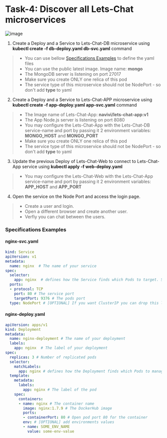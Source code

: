 # Task-4: Discover all Lets-Chat microservices
![image](https://user-images.githubusercontent.com/34754379/118401725-6eb65400-b66f-11eb-82d7-907ca884e012.png)

1. Create a Deploy and a Service to Lets-Chat-DB microservice using **kubectl create -f db-deploy.yaml db-svc.yaml** command
  > * You can use bellow [Specifications Examples](#specifications-examples) to define the yaml files
  > * You can use the public latest image. Image name: **mongo**
  > * The MongoDB server is listening on port 27017
  > * Make sure you create ONLY one relica of this pod
  > * The service type of this microservice should not be NodePort - so don't add **type** to yaml
2. Create a Deploy and a Service to Lets-Chat-APP microservice using **kubectl create -f app-deploy.yaml app-svc.yaml** command
  > * The Image name of Lets-Chat-App: **navivi/lets-chat-app:v1**
  > * The App Node.js server is listening on port 8080
  > * You may configure the Lets-Chat-App with the Lets-Chat-DB service-name and port by passing it 2 environment variables: **MONGO_HOST** and **MONGO_PORT**
  > * Make sure you create ONLY one relica of this pod
  > * The service type of this microservice should not be NodePort - so don't add **type** to yaml
3. Update the previous Deploy of Lets-Chat-Web to connect to Lets-Chat-App service using **kubectl apply -f web-deploy.yaml**
  > * You may configure the Lets-Chat-Web with the Lets-Chat-App service-name and port by passing it 2 environment variables: **APP_HOST** and **APP_PORT**
4. Open the service on the Node Port and access the login page. 
  > * Create a user and login. 
  > * Open a different browser and create another user. 
  > * Verfiy you can chat between the users.
  
### Specifications Examples
#### nginx-svc.yaml
```yaml
kind: Service
apiVersion: v1
metadata:
  name: nginx  # The name of your service
spec:
  selector:
    app: nginx  # defines how the Service finds which Pods to target. Should match labels defined in the Pod template
  ports:
  - protocol: TCP
    port: 80 # The service port
    targetPort: 9376 # The pods port
  type: NodePort # [OPTIONAL] If you want ClusterIP you can drop this line 
```
#### nginx-deploy.yaml
```yaml
apiVersion: apps/v1
kind: Deployment
metadata:
  name: nginx-deployment # The name of your deployment
  labels:
    app: nginx  # The label of your deployment
spec:
  replicas: 3 # Number of replicated pods
  selector:
    matchLabels:
      app: nginx # defines how the Deployment finds which Pods to manage. Should match labels defined in the Pod template
  template:
    metadata:
      labels:
        app: nginx # The label of the pod
    spec:
      containers:
      - name: nginx # The container name
        image: nginx:1.7.9 # The DockerHub image
        ports:
        - containerPort: 80 # Open pod port 80 for the container
        env: # [OPTIONAL] add environments values 
        - name: SOME_ENV_NAME
          value: some-env-value
```
